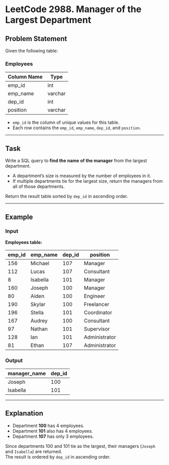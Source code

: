# LeetCode 2988. Manager of the Largest Department

## Problem Statement

Given the following table:

### Employees

| Column Name | Type    |
|-------------|---------|
| emp_id      | int     |
| emp_name    | varchar |
| dep_id      | int     |
| position    | varchar |

- `emp_id` is the column of unique values for this table.  
- Each row contains the `emp_id`, `emp_name`, `dep_id`, and `position`.  

---

## Task

Write a SQL query to **find the name of the manager** from the largest department.  

- A department’s size is measured by the number of employees in it.  
- If multiple departments tie for the largest size, return the managers from all of those departments.  

Return the result table sorted by `dep_id` in ascending order.

---

## Example

### Input

**Employees table:**

| emp_id | emp_name | dep_id | position      |
|--------|----------|--------|---------------|
| 156    | Michael  | 107    | Manager       |
| 112    | Lucas    | 107    | Consultant    |
| 8      | Isabella | 101    | Manager       |
| 160    | Joseph   | 100    | Manager       |
| 80     | Aiden    | 100    | Engineer      |
| 190    | Skylar   | 100    | Freelancer    |
| 196    | Stella   | 101    | Coordinator   |
| 167    | Audrey   | 100    | Consultant    |
| 97     | Nathan   | 101    | Supervisor    |
| 128    | Ian      | 101    | Administrator |
| 81     | Ethan    | 107    | Administrator |

### Output

| manager_name | dep_id |
|--------------|--------|
| Joseph       | 100    |
| Isabella     | 101    |

---

## Explanation

- Department **100** has 4 employees.  
- Department **101** also has 4 employees.  
- Department **107** has only 3 employees.  

Since departments 100 and 101 tie as the largest, their managers (`Joseph` and `Isabella`) are returned.  
The result is ordered by `dep_id` in ascending order.